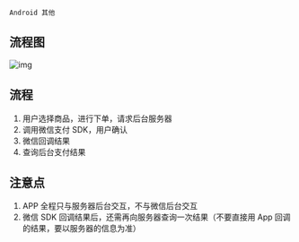 `Android 其他`

## 流程图

![img](https://pay.weixin.qq.com/wiki/doc/api/img/chapter8_3_2.png)

## 流程

1. 用户选择商品，进行下单，请求后台服务器
2. 调用微信支付 SDK，用户确认
3. 微信回调结果
4. 查询后台支付结果

## 注意点

1. APP 全程只与服务器后台交互，不与微信后台交互
2. 微信 SDK 回调结果后，还需再向服务器查询一次结果（不要直接用 App 回调的结果，要以服务器的信息为准）